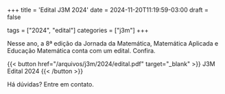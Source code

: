 +++
title = 'Edital J3M 2024'
date = 2024-11-20T11:19:59-03:00
draft = false

tags = ["2024", "edital"]
categories = ["j3m"]
+++

Nesse ano, a 8ª edição da Jornada da Matemática, Matemática Aplicada e Educação Matemática conta com um edital. Confira.

{{< button href="/arquivos/j3m/2024/edital.pdf" target="_blank" >}}
J3M Edital 2024
{{< /button >}}

Há dúvidas? Entre em contato.
